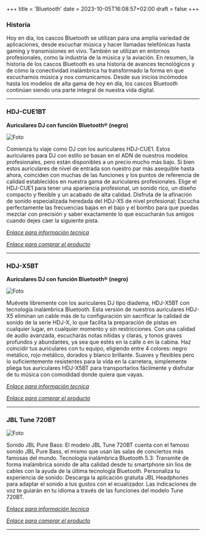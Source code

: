 +++
title = 'Bluetooth'
date = 2023-10-05T16:08:57+02:00
draft = false
+++

### Historia

Hoy en día, los cascos Bluetooth se utilizan para una amplia variedad de aplicaciones, desde escuchar música y hacer llamadas telefónicas hasta gaming y transmisiones en vivo. También se utilizan en entornos profesionales, como la industria de la música y la aviación.
En resumen, la historia de los cascos Bluetooth es una historia de avances tecnológicos y de cómo la conectividad inalámbrica ha transformado la forma en que escuchamos música y nos comunicamos. Desde sus inicios incómodos hasta los modelos de alta gama de hoy en día, los cascos Bluetooth continúan siendo una parte integral de nuestra vida digital.

***



### HDJ-CUE1BT
**Auriculares DJ con función Bluetooth® (negro)**

![Foto](/images/HDJ-CUE1BT-K-hero.png)

Comienza tu viaje como DJ con los auriculares HDJ-CUE1. Estos auriculares para DJ con estilo se basan en el ADN de nuestros modelos profesionales, pero están disponibles a un precio mucho más bajo.
Si bien estos auriculares de nivel de entrada son nuestro par más asequible hasta ahora, coinciden con muchas de las funciones y los puntos de referencia de calidad establecidos en nuestra gama de auriculares profesionales. Elige el HDJ-CUE1 para tener una apariencia profesional, un sonido rico, un diseño compacto y flexible y un acabado de alta calidad. Disfruta de la afinación de sonido especializada heredada del HDJ-X5 de nivel profesional; Escucha perfectamente las frecuencias bajas en el bajo y el bombo para que puedas mezclar con precisión y saber exactamente lo que escucharán tus amigos cuando dejes caer la siguiente pista.

[*Enlace para información tecnica*](https://www.pioneerdj.com/es-es/product/headphones/hdj-cue1bt/black/overview/)

[*Enlace para comprar el producto*](https://www.pccomponentes.com/pioneer-dj-hdj-cue1bt-k-auriculares-bluetooth-dj-profesional-negros?campaigntype=pmax&campaignchannel=shopping&gclid=CjwKCAjw4P6oBhBsEiwAKYVkq-aFamW0JtvkS14istO-hPQ4S6ezNzxxXNOA-3Az81-xIsX9D9svJxoCGEUQAvD_BwE)

***


### HDJ-X5BT
**Auriculares DJ con función Bluetooth® (negro)**

![Foto](/images/hdj-x5bt-k-main-bt-2.png)

Muévete libremente con los auriculares DJ tipo diadema, HDJ-X5BT con tecnología inalámbrica Bluetooth. Esta versión de nuestros auriculares HDJ-X5 eliminan un cable más de tu configuración sin sacrificar la calidad de sonido de la serie HDJ-X, lo que facilita la preparación de pistas en cualquier lugar, en cualquier momento y sin restricciones.
Con una calidad de audio avanzada, escucharás notas nítidas y claras, y tonos graves profundos y abundantes, ya sea que estés en la calle o en la cabina. Haz coincidir tus auriculares con tu equipo, eligiendo entre 4 colores: negro metálico, rojo metálico, dorados y blanco brillante. Suaves y flexibles pero lo suficientemente resistentes para la vida en la carretera, simplemente pliega tus auriculares HDJ-X5BT para transportarlos fácilmente y disfrutar de tu música con comodidad donde quiera que vayas.

[*Enlace para información tecnica*](https://www.pioneerdj.com/es-es/product/headphones/hdj-x5bt/black/overview/)

[*Enlace para comprar el producto*](https://www.pccomponentes.com/pioneer-dj-hdj-x5bt-auriculares-bluetooth-para-dj-negros?campaigntype=eshopping&campaignchannel=shopping&gclid=CjwKCAjw4P6oBhBsEiwAKYVkq7KyyxrTKTPkTlR-f-PKLw59_MDW_q2aq1Rbcwp0bfkWXRbrM9M5JxoC544QAvD_BwE)


***

### JBL Tune 720BT
![Foto](/images/auri3.png)

Sonido JBL Pure Bass: El modelo JBL Tune 720BT cuenta con el famoso sonido JBL Pure Bass, el mismo que usan las salas de conciertos más famosas del mundo.
Tecnología inalámbrica Bluetooth 5.3: Transmite de forma inalámbrica sonido de alta calidad desde tu smartphone sin líos de cables con la ayuda de la última tecnología Bluetooth.
Personaliza tu experiencia de sonido: Descarga la aplicación gratuita JBL Headphones para adaptar el sonido a tus gustos con el ecualizador. Las indicaciones de voz te guiarán en tu idioma a través de las funciones del modelo Tune 720BT.

[*Enlace para información tecnica*](https://www.pccomponentes.com/jbl-tune-720bt-auriculares-inalambricos-bluetooth-plegables-negros?campaigntype=eshopping&campaignchannel=shopping&gclid=CjwKCAjw4P6oBhBsEiwAKYVkq-tTx_Pix192KK-o9pJbCgsfruqynAtoz-wY8_nnx5abSaE18K3cpBoCIFUQAvD_BwE)

[*Enlace para comprar el producto*](https://www.pccomponentes.com/jbl-tune-720bt-auriculares-inalambricos-bluetooth-plegables-negros?campaigntype=eshopping&campaignchannel=shopping&gclid=CjwKCAjw4P6oBhBsEiwAKYVkq-tTx_Pix192KK-o9pJbCgsfruqynAtoz-wY8_nnx5abSaE18K3cpBoCIFUQAvD_BwE)

***
